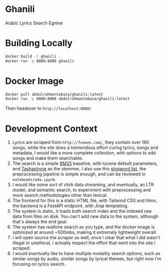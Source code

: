 # Ghanili
Arabic Lyrics Search Egnine

# Building Locally
```bash
docker build -t ghanili .
docker run -p 8080:8080 ghanili
```

# Docker Image
```bash
docker pull abdulrahmantabaza/ghanili:latest
docker run -p 8080:8080 abdulrahmantabaza/ghanili:latest
```

Then headover to `http://localhost:8080/`

# Development Context
1. Lyrics are scraped from `http://fnanen.com/`, they contain over 18K songs, while the site does a tremendous effort curing lyrics, songs and metadata, I would like a more complete collection, with options to add songs and make them searchable.
2. The search is a simple [BM25](https://github.com/xhluca/bm25s) baseline, with lucene default parameters, and [Tashaphyne](https://github.com/linuxscout/tashaphyne) as the stemmer, I also use this [stopword list](https://github.com/linuxscout/arabicstopwords), the preprocessing pipeline is simple enough, and can be reviewed in `notebooks/eda.ipynb`.
3. I would like some sort of click data streaming, and eventually, an LTR model, and semantic search, to experiment with preprocessing and more search methodologies other than lexical.
4. The frontend for this is a static HTML file, with Tailwind CSS and htmx, the backend is a FastAPI endpoint, with Jinja templating.
5. The system is static, it loads both search index and the indexed raw data from files on disk. You can't add new data to the system, although that's always the end goal.
6. The system has realtime search as you type, and the docker image is optimized at around ~500mbs, making it extremely lightweight overall.
7. I will open source the scraper as well, once I clear that what I did wasn't illegal or unethical, I actually respect the effort that went into the site I scraped.
8. I would eventually like to have multiple modality search options, such as similar songs by audio, similar songs by lyrical themes, but right now I'm focusing on lyrics search.